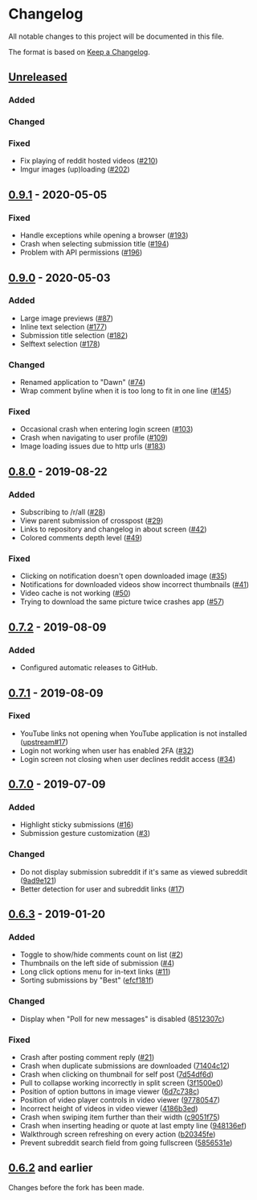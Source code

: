 # Changelog
All notable changes to this project will be documented in this file.

The format is based on [Keep a Changelog](https://keepachangelog.com/en/1.0.0/).

## [Unreleased]
### Added

### Changed

### Fixed
- Fix playing of reddit hosted videos ([#210](https://github.com/Tunous/Dawn/pull/210))
- Imgur images (up)loading ([#202](https://github.com/Tunous/Dawn/pull/202))

## [0.9.1] - 2020-05-05
### Fixed
- Handle exceptions while opening a browser ([#193](https://github.com/Tunous/Dawn/pull/193))
- Crash when selecting submission title ([#194](https://github.com/Tunous/Dawn/pull/194))
- Problem with API permissions ([#196](https://github.com/Tunous/Dawn/pull/196))

## [0.9.0] - 2020-05-03
### Added
- Large image previews ([#87](https://github.com/Tunous/Dawn/pull/87))
- Inline text selection ([#177](https://github.com/Tunous/Dawn/pull/177))
- Submission title selection ([#182](https://github.com/Tunous/Dawn/pull/182))
- Selftext selection ([#178](https://github.com/Tunous/Dawn/pull/178))

### Changed
- Renamed application to "Dawn" ([#74](https://github.com/Tunous/Dawn/pull/74))
- Wrap comment byline when it is too long to fit in one line  ([#145](https://github.com/Tunous/Dawn/pull/145))

### Fixed
- Occasional crash when entering login screen ([#103](https://github.com/Tunous/Dawn/pull/103))
- Crash when navigating to user profile ([#109](https://github.com/Tunous/Dawn/pull/109))
- Image loading issues due to http urls ([#183](https://github.com/Tunous/Dawn/pull/183))

## [0.8.0] - 2019-08-22
### Added
- Subscribing to /r/all ([#28](https://github.com/Tunous/Dawn/pull/28))
- View parent submission of crosspost ([#29](https://github.com/Tunous/Dawn/pull/29))
- Links to repository and changelog in about screen ([#42](https://github.com/Tunous/Dawn/pull/42))
- Colored comments depth level ([#49](https://github.com/Tunous/Dawn/pull/49))

### Fixed
- Clicking on notification doesn't open downloaded image ([#35](https://github.com/Tunous/Dawn/pull/35))
- Notifications for downloaded videos show incorrect thumbnails ([#41](https://github.com/Tunous/Dawn/pull/41))
- Video cache is not working ([#50](https://github.com/Tunous/Dawn/pull/50))
- Trying to download the same picture twice crashes app ([#57](https://github.com/Tunous/Dawn/pull/57))

## [0.7.2] - 2019-08-09
### Added
- Configured automatic releases to GitHub.

## [0.7.1] - 2019-08-09
### Fixed
- YouTube links not opening when YouTube application is not installed ([upstream#17](https://github.com/saket/Dank/pull/17))
- Login not working when user has enabled 2FA ([#32](https://github.com/Tunous/Dawn/pull/32))
- Login screen not closing when user declines reddit access ([#34](https://github.com/Tunous/Dawn/pull/34))

## [0.7.0] - 2019-07-09
### Added
- Highlight sticky submissions ([#16](https://github.com/Tunous/Dawn/pull/16))
- Submission gesture customization ([#3](https://github.com/Tunous/Dawn/pull/3))

### Changed
- Do not display submission subreddit if it's same as viewed subreddit ([9ad9e121](https://github.com/Tunous/Dawn/commit/9ad9e121a2e7633e01c49c1ebf6e1b9dd114a2f0))
- Better detection for user and subreddit links ([#17](https://github.com/Tunous/Dawn/pull/17))

## [0.6.3] - 2019-01-20
### Added
- Toggle to show/hide comments count on list ([#2](https://github.com/Tunous/Dawn/pull/2))
- Thumbnails on the left side of submission ([#4](https://github.com/Tunous/Dawn/pull/4))
- Long click options menu for in-text links ([#11](https://github.com/Tunous/Dawn/pull/11))
- Sorting submissions by "Best" ([efcf181f](https://github.com/Tunous/Dawn/commit/efcf181f3bd7952aa9c45c035b39bd91c26d748a))

### Changed
- Display when "Poll for new messages" is disabled ([8512307c](https://github.com/Tunous/Dawn/commit/8512307cc1bb47129e674c14e6a4219beaba032a))

### Fixed
- Crash after posting comment reply ([#21](https://github.com/Tunous/Dawn/pull/21))
- Crash when duplicate submissions are downloaded ([71404c12](https://github.com/Tunous/Dawn/commit/71404c12fe8cee3c8770287ebef5eff52c10d724))
- Crash when clicking on thumbnail for self post ([7d54df6d](https://github.com/Tunous/Dawn/commit/7d54df6dc2ed96a16a549b3ac130e53105008244))
- Pull to collapse working incorrectly in split screen ([3f1500e0](https://github.com/Tunous/Dawn/commit/3f1500e0b2218f31c5a8e592082a7b8d646ca271))
- Position of option buttons in image viewer ([6d7c738c](https://github.com/Tunous/Dawn/commit/6d7c738cfefbad7776f2a311770182bef6b6c6f3))
- Position of video player controls in video viewer ([97780547](https://github.com/Tunous/Dawn/commit/97780547b69ab4a4c72a8be8303323f073b745b1))
- Incorrect height of videos in video viewer ([4186b3ed](https://github.com/Tunous/Dawn/commit/4186b3ed2467318a3b27113a65bc791ec6c9ff8a))
- Crash when swiping item further than their width ([c9051f75](https://github.com/Tunous/Dawn/commit/c9051f7586419a4bef0e856c18cb70831d43839b))
- Crash when inserting heading or quote at last empty line ([948136ef](https://github.com/Tunous/Dawn/commit/948136eff59987fb68c334c1829d48d8c60123eb))
- Walkthrough screen refreshing on every action ([b20345fe](https://github.com/Tunous/Dawn/commit/b20345fedfe4ee3ec4d9dc799c09c7d385db5a37))
- Prevent subreddit search field from going fullscreen ([5856531e](https://github.com/Tunous/Dawn/commit/5856531e15f19e366f9556802dd90c00087d2d8e))

## [0.6.2] and earlier
Changes before the fork has been made.

[Unreleased]: https://github.com/Tunous/Dawn/compare/0.9.1...HEAD
[0.9.1]: https://github.com/Tunous/Dawn/compare/0.9.0...0.9.1
[0.9.0]: https://github.com/Tunous/Dawn/compare/0.8.0...0.9.0
[0.8.0]: https://github.com/Tunous/Dawn/compare/0.7.2...0.8.0
[0.7.2]: https://github.com/Tunous/Dawn/compare/0.7.1...0.7.2
[0.7.1]: https://github.com/Tunous/Dawn/compare/0.7.0...0.7.1
[0.7.0]: https://github.com/Tunous/Dawn/compare/0.6.3...0.7.0
[0.6.3]: https://github.com/Tunous/Dawn/compare/0.6.2...0.6.3
[0.6.2]: https://github.com/Tunous/Dawn/releases/tag/0.6.2
